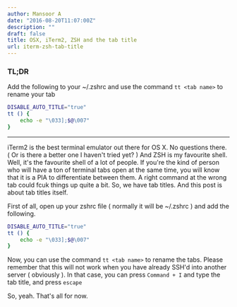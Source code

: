 ```yaml
---
author: Mansoor A
date: "2016-08-20T11:07:00Z"
description: ""
draft: false
title: OSX, iTerm2, ZSH and the tab title
url: iterm-zsh-tab-title
---
```



### TL;DR
Add the following to your ~/.zshrc and use the command `tt <tab name>` to rename your tab

```bash
DISABLE_AUTO_TITLE="true"
tt () {
    echo -e "\033];$@\007"
}
```
-----------------------------------

iTerm2 is the best terminal emulator out there for OS X. No questions there. ( Or is there a better one I haven't tried yet? )
And ZSH is my favourite shell. Well, it's the favourite shell of a lot of people. If you're the kind of person who will have a ton 
of terminal tabs open at the same time, you will know that it is a PIA to differentiate between them. A right command at the wrong tab could 
fcuk things up quite a bit. So, we have tab titles. And this post is about tab titles itself. 

First of all, open up your zshrc file ( normally it will be  ~/.zshrc ) and add the following.

```bash
DISABLE_AUTO_TITLE="true"
tt () {
    echo -e "\033];$@\007"
}
```

Now, you can use the command `tt <tab name>` to rename the tabs. Please remember that this will not work when you have already SSH'd 
into another server ( obviously ).
In that case, you can press `Command + I` and type the tab title, and press `escape`

So, yeah. That's all for now.

